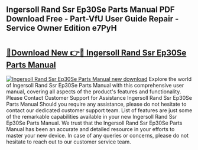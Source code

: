 ## Ingersoll Rand Ssr Ep30Se Parts Manual PDF Download Free - Part-VfU User Guide Repair - Service Owner Edition e7PyH

# <h2><a href="http://bc6672.oget.top/?id=Ingersoll+Rand+Ssr+Ep30Se+Parts+Manual">🔗Download New 👉🔴 Ingersoll Rand Ssr Ep30Se Parts Manual</a></h2>

[![Ingersoll Rand Ssr Ep30Se Parts Manual new download](https://i.imgur.com/5g1atiW.png)](http://bc6672.oget.top/?id=Ingersoll+Rand+Ssr+Ep30Se+Parts+Manual)
Explore the world of Ingersoll Rand Ssr Ep30Se Parts Manual with this comprehensive user manual, covering all aspects of the product's features and functionality. Please Contact Customer Support for Assistance Ingersoll Rand Ssr Ep30Se Parts Manual Should you require any assistance, please do not hesitate to contact our dedicated customer support team. List of features are just some of the remarkable capabilities available in your new Ingersoll Rand Ssr Ep30Se Parts Manual. We trust that the Ingersoll Rand Ssr Ep30Se Parts Manual has been an accurate and detailed resource in your efforts to master your new device. In case of any queries or concerns, please do not hesitate to reach out to our customer service team.
